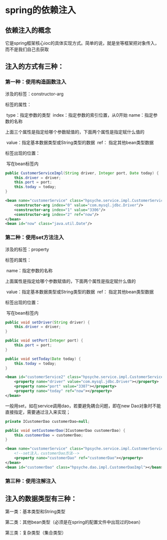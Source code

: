 # spring的依赖注入

## 依赖注入的概念

它是spring框架核心ioc的具体实现方式。简单的说，就是坐等框架把对象传入，而不是我们自己去获取 

## 注入的方式有三种：

### 第一种：使用构造函数注入

涉及的标签：constructor-arg

标签的属性：

​	type：指定参数的类型
​	index：指定参数的索引位置，从0开始
​	name：指定参数的名称

上面三个属性是指定给哪个参数赋值的，下面两个属性是指定赋什么值的

​	value：指定基本数据类型或String类型的数据
​	ref： 指定其他bean类型数据

标签出现的位置：

​	写在bean标签内 

```java
public CustomerServiceImpl(String driver, Integer port, Date today) {
    this.driver = driver;
    this.port = port;
    this.today = today;
}
```

```xml
<bean name="customerService" class="hpsyche.service.impl.CustomerServiceImpl" scope="prototype">
    <constructor-arg index="0" value="com.mysql.jdbc.Driver"/>
    <constructor-arg index="1" value="3306"/>
    <constructor-arg index="2" ref="now"/>
</bean>
<bean id="now" class="java.util.Date"/>
```

### 第二种：使用set方法注入

涉及的标签：property

标签的属性：

​	name：指定参数的名称

上面属性是指定给哪个参数赋值的，下面两个属性是指定赋什么值的

​	value：指定基本数据类型或String类型的数据
​	ref： 指定其他bean类型数据

标签出现的位置：

​	写在bean标签内 

```java
public void setDriver(String driver) {
    this.driver = driver;
}

public void setPort(Integer port) {
    this.port = port;
}

public void setToday(Date today) {
    this.today = today;
}
```

```xml
<bean id="customerService2" class="hpsyche.service.impl.CustomerServiceImpl2">
    <property name="driver" value="com.mysql.jdbc.Driver"></property>
    <property name="port" value="3307"></property>
    <property name="today" ref="now"></property>
</bean>
```

一般用set，如在service调用dao，若要避免耦合问题，即在new Dao对象时不能直接指定，需要通过注入来实现；

```java
private ICustomerDao customerDao=null;

public void setCustomerDao(ICustomerDao customerDao) {
    this.customerDao = customerDao;
}
```

```xml
<bean name="customerService" class="hpsyche.service.impl.CustomerServiceImpl" scope="prototype">
    <!--set注入，customerDao方法-->
    <property name="customerDao" ref="customerDao"></property>
</bean>
<bean id="customerDao" class="hpsyche.dao.impl.CustomerDaoImpl"></bean>
```

### 第三种：使用注解注入



## 注入的数据类型有三种：

第一类：基本类型和String类型

第二类：其他bean类型（必须是在spring的配置文件中出现过的bean）  

第三类：复杂类型（集合类型） 
